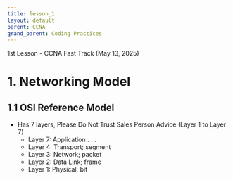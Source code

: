 ```yaml
---
title: lesson_1
layout: default
parent: CCNA
grand_parent: Coding Practices
---
```


1st Lesson - CCNA Fast Track (May 13, 2025)

# 1. Networking Model

## 1.1 OSI Reference Model
- Has 7 layers, Please Do Not Trust Sales Person Advice (Layer 1 to Layer 7)
    - Layer 7: Application
        .
        .
        .
    - Layer 4: Transport; segment
    - Layer 3: Network; packet
    - Layer 2: Data Link; frame
    - Layer 1: Physical; bit
 